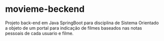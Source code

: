 
# movieme-beckend

Projeto back-end em Java SpringBoot para disciplina de Sistema Orientado a objeto de um portal para indicação de filmes baseados nas notas pessoais de cada usuario e filme.

